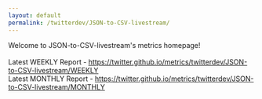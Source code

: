 ```yaml
---
layout: default
permalink: /twitterdev/JSON-to-CSV-livestream/
---
```

Welcome to JSON-to-CSV-livestream's metrics homepage!
<br><br>
Latest WEEKLY Report - <a href="https://twitter.github.io/metrics/twitterdev/JSON-to-CSV-livestream/WEEKLY">https://twitter.github.io/metrics/twitterdev/JSON-to-CSV-livestream/WEEKLY</a>
<br>
Latest MONTHLY Report - <a href="https://twitter.github.io/metrics/twitterdev/JSON-to-CSV-livestream/MONTHLY">https://twitter.github.io/metrics/twitterdev/JSON-to-CSV-livestream/MONTHLY</a>
<br>
